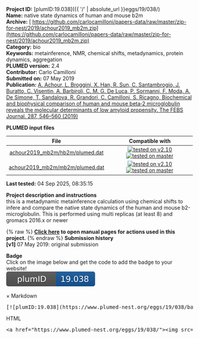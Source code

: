 **Project ID:** [plumID:19.038]({{ '/' | absolute_url }}eggs/19/038/)  
**Name:**  native state dynamics of human and mouse b2m  
**Archive:** [ https://github.com/carlocamilloni/papers-data/raw/master/zip-for-nest/2019/achour2019_mb2m.zip](https://github.com/carlocamilloni/papers-data/raw/master/zip-for-nest/2019/achour2019_mb2m.zip)  
**Category:**  bio  
**Keywords:**  metainference, NMR, chemical shifts, metadynamics, protein dynamics, aggregation  
**PLUMED version:**  2.4  
**Contributor:**  Carlo Camilloni  
**Submitted on:** 07 May 2019  
**Publication:** [A. Achour, L. Broggini, X. Han, R. Sun, C. Santambrogio, J. Buratto, C. Visentin, A. Barbiroli, C. M. G. De Luca, P. Sormanni, F. Moda, A. De Simone, T. Sandalova, R. Grandori, C. Camilloni, S. Ricagno, Biochemical and biophysical comparison of human and mouse beta‐2 microglobulin reveals the molecular determinants of low amyloid propensity. The FEBS Journal. 287, 546–560 (2019)](http://dx.doi.org/10.1111/febs.15046)  
  
**PLUMED input files**  
  
| File     | Compatible with |  
|:--------:|:--------:|  
| [achour2019_mb2m/hb2m/plumed.dat](./data/achour2019_mb2m/hb2m/plumed.dat.md) |  [![tested on v2.10](https://img.shields.io/badge/v2.10-passing-green.svg)](data/achour2019_mb2m/hb2m/plumed.dat.plumed.stderr) [![tested on master](https://img.shields.io/badge/master-passing-green.svg)](data/achour2019_mb2m/hb2m/plumed.dat.plumed_master.stderr) |  
| [achour2019_mb2m/mb2m/plumed.dat](./data/achour2019_mb2m/mb2m/plumed.dat.md) |  [![tested on v2.10](https://img.shields.io/badge/v2.10-passing-green.svg)](data/achour2019_mb2m/mb2m/plumed.dat.plumed.stderr) [![tested on master](https://img.shields.io/badge/master-passing-green.svg)](data/achour2019_mb2m/mb2m/plumed.dat.plumed_master.stderr) |  
  
**Last tested:**  04 Sep 2025, 08:35:15
  
**Project description and instructions**  
this is a metadynamic metainference calculation using chemical shifts to infere and compare the native state dynamics of the human and mouse b2-microglobulin. This is performed using multi replicas (at least 8) and gromacs 2016.x or newer 

  
{% raw %}
<b><a href="https://www.plumed.org/doc-master/user-doc/html/actionlist/?actions=RESTART,PBMETAD,PRINT,BIASVALUE,ANTIBETARMSD,MOLINFO,FLUSH,WHOLEMOLECULES,ENDPLUMED,GROUP,ALPHABETA,UPPER_WALLS,LOWER_WALLS,CS2BACKBONE" target="_blank">Click here</a> to open manual pages for actions used in this project.</b>
{% endraw %}
**Submission history**  
**[v1]** 07 May 2019: original submission  
  
**Badge**  
Click on the image below and get the code to add the badge to your website!  
<img src="./badge.svg" alt="plumeDnest:19.038" id="myBtn" class="badge">
<div id="myModal" class="modal">
  <div class="modal-content">
    <span class="close">&times;</span>
    Markdown<pre>[![plumID:19.038](https://www.plumed-nest.org/eggs/19/038/badge.svg)](https://www.plumed-nest.org/eggs/19/038/)</pre>
    HTML<pre>&lt;a href="https://www.plumed-nest.org/eggs/19/038/"&gt;&lt;img src="https://www.plumed-nest.org/eggs/19/038/badge.svg" alt="plumID:19.038"&gt;&lt;/a&gt;</pre>
  </div>
</div>
